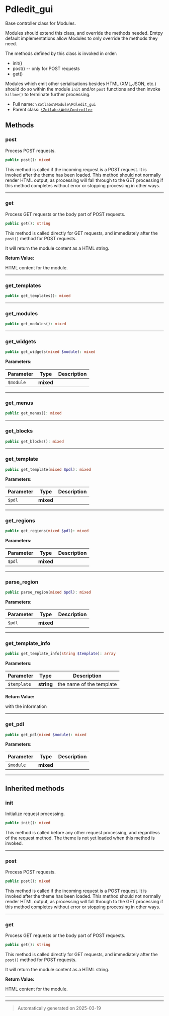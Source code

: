 
# Pdledit_gui

Base controller class for Modules.

Modules should extend this class, and override the methods needed. Emtpy
default implementations allow Modules to only override the methods they
need.

The methods defined by this class is invoked in order:

  - init()
  - post() -- only for POST requests
  - get()

Modules which emit other serialisations besides HTML (XML,JSON, etc.) should
do so within the module `init` and/or `post` functions and then invoke
`killme()` to terminate further processing.

* Full name: `\Zotlabs\Module\Pdledit_gui`
* Parent class: [`\Zotlabs\Web\Controller`](../Web/Controller.md)




## Methods


### post

Process POST requests.

```php
public post(): mixed
```

This method is called if the incoming request is a POST request. It is
invoked after the theme has been loaded. This method should not normally
render HTML output, as processing will fall through to the GET processing
if this method completes without error or stopping processing in other
ways.










***

### get

Process GET requests or the body part of POST requests.

```php
public get(): string
```

This method is called directly for GET requests, and immediately after the
`post()` method for POST requests.

It will return the module content as a HTML string.







**Return Value:**

HTML content for the module.




***

### get_templates



```php
public get_templates(): mixed
```












***

### get_modules



```php
public get_modules(): mixed
```












***

### get_widgets



```php
public get_widgets(mixed $module): mixed
```








**Parameters:**

| Parameter | Type | Description |
|-----------|------|-------------|
| `$module` | **mixed** |  |





***

### get_menus



```php
public get_menus(): mixed
```












***

### get_blocks



```php
public get_blocks(): mixed
```












***

### get_template



```php
public get_template(mixed $pdl): mixed
```








**Parameters:**

| Parameter | Type | Description |
|-----------|------|-------------|
| `$pdl` | **mixed** |  |





***

### get_regions



```php
public get_regions(mixed $pdl): mixed
```








**Parameters:**

| Parameter | Type | Description |
|-----------|------|-------------|
| `$pdl` | **mixed** |  |





***

### parse_region



```php
public parse_region(mixed $pdl): mixed
```








**Parameters:**

| Parameter | Type | Description |
|-----------|------|-------------|
| `$pdl` | **mixed** |  |





***

### get_template_info



```php
public get_template_info(string $template): array
```








**Parameters:**

| Parameter | Type | Description |
|-----------|------|-------------|
| `$template` | **string** | the name of the template |


**Return Value:**

with the information




***

### get_pdl



```php
public get_pdl(mixed $module): mixed
```








**Parameters:**

| Parameter | Type | Description |
|-----------|------|-------------|
| `$module` | **mixed** |  |





***


## Inherited methods


### init

Initialize request processing.

```php
public init(): mixed
```

This method is called before any other request processing, and
regardless of the request method. The theme is not yet loaded when
this method is invoked.










***

### post

Process POST requests.

```php
public post(): mixed
```

This method is called if the incoming request is a POST request. It is
invoked after the theme has been loaded. This method should not normally
render HTML output, as processing will fall through to the GET processing
if this method completes without error or stopping processing in other
ways.










***

### get

Process GET requests or the body part of POST requests.

```php
public get(): string
```

This method is called directly for GET requests, and immediately after the
`post()` method for POST requests.

It will return the module content as a HTML string.







**Return Value:**

HTML content for the module.




***


***
> Automatically generated on 2025-03-19
